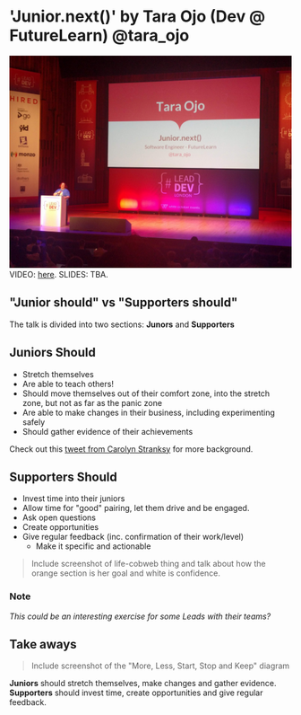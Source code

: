 # 'Junior.next()' by Tara Ojo (Dev @ FutureLearn) @tara_ojo

![Tara Ojo Introduction](img/10_TaraOjo.jpg "Tara Ojo introduction")
VIDEO: [here](https://www.youtube.com/watch?v=6sVRVCAcNh8&list=PLBzScQzZ83I_VX8zgmLqIfma_kJs3RRmu&index=5&t=0s). SLIDES: TBA.

## "Junior should" vs "Supporters should"

The talk is divided into two sections: **Junors** and **Supporters**

## Juniors Should

- Stretch themselves
- Are able to teach others!
- Should move themselves out of their comfort zone, into the stretch zone, but not as far as the panic zone
- Are able to make changes in their business, including experimenting safely
- Should gather evidence of their achievements

Check out this [tweet from Carolyn Stranksy](https://twitter.com/carolstran/status/1010517986829045760) for more background.

## Supporters Should

- Invest time into their juniors
- Allow time for "good" pairing, let them drive and be engaged.
- Ask open questions
- Create opportunities
- Give regular feedback (inc. confirmation of their work/level)
  - Make it specific and actionable

> Include screenshot of life-cobweb thing and talk about how the orange section is her goal and white is confidence.

### Note

_This could be an interesting exercise for some Leads with their teams?_

## Take aways

> Include screenshot of the "More, Less, Start, Stop and Keep" diagram

**Juniors** should stretch themselves, make changes and gather evidence. \
**Supporters** should invest time, create opportunities and give regular feedback.